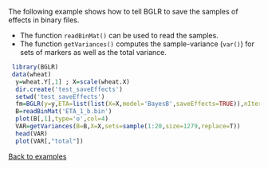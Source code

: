 The following example shows how to tell BGLR to save the samples of effects in binary files. 
  - The function ```readBinMat()``` can be used to read the samples.
  - The function ```getVariances()``` computes the sample-variance (```var()```) for sets of markers as well as the total variance.

 
```R
 library(BGLR)
 data(wheat)
  y=wheat.Y[,1] ; X=scale(wheat.X)
  dir.create('test_saveEffects')
  setwd('test_saveEffects')
  fm=BGLR(y=y,ETA=list(list(X=X,model='BayesB',saveEffects=TRUE)),nIter=12000,thin=2,burnIn=2000)
  B=readBinMat('ETA_1_b.bin')
  plot(B[,1],type='o',col=4)
  VAR=getVariances(B=B,X=X,sets=sample(1:20,size=1279,replace=T))
  head(VAR)
  plot(VAR[,"total"])
```
[Back to examples](https://github.com/gdlc/BGLR-R/blob/master/inst/md/EXAMPLES.md)
